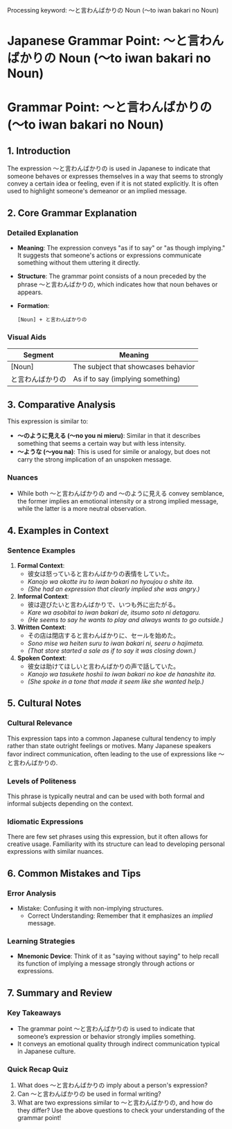 Processing keyword: ～と言わんばかりの Noun (～to iwan bakari no Noun)
# Japanese Grammar Point: ～と言わんばかりの Noun (～to iwan bakari no Noun)
# Grammar Point: ～と言わんばかりの (～to iwan bakari no Noun)
## 1. Introduction
The expression ～と言わんばかりの is used in Japanese to indicate that someone behaves or expresses themselves in a way that seems to strongly convey a certain idea or feeling, even if it is not stated explicitly. It is often used to highlight someone's demeanor or an implied message.
## 2. Core Grammar Explanation
### Detailed Explanation
- **Meaning**: The expression conveys "as if to say" or "as though implying." It suggests that someone's actions or expressions communicate something without them uttering it directly.
- **Structure**: The grammar point consists of a noun preceded by the phrase ～と言わんばかりの, which indicates how that noun behaves or appears.
- **Formation**:
  
  ```
  [Noun] + と言わんばかりの 
  ```
### Visual Aids
| Segment       | Meaning                          |
|---------------|----------------------------------|
| [Noun]       | The subject that showcases behavior |
| と言わんばかりの | As if to say (implying something)   |
## 3. Comparative Analysis
This expression is similar to:
- **～のように見える (～no you ni mieru)**: Similar in that it describes something that seems a certain way but with less intensity. 
- **～ような (～you na)**: This is used for simile or analogy, but does not carry the strong implication of an unspoken message.
### Nuances
- While both ～と言わんばかりの and ～のように見える convey semblance, the former implies an emotional intensity or a strong implied message, while the latter is a more neutral observation.
## 4. Examples in Context
### Sentence Examples
1. **Formal Context**: 
   - 彼女は怒っていると言わんばかりの表情をしていた。
   - *Kanojo wa okotte iru to iwan bakari no hyoujou o shite ita.*
   - *(She had an expression that clearly implied she was angry.)*
2. **Informal Context**: 
   - 彼は遊びたいと言わんばかりで、いつも外に出たがる。
   - *Kare wa asobitai to iwan bakari de, itsumo soto ni detagaru.*
   - *(He seems to say he wants to play and always wants to go outside.)*
3. **Written Context**: 
   - その店は閉店すると言わんばかりに、セールを始めた。
   - *Sono mise wa heiten suru to iwan bakari ni, seeru o hajimeta.*
   - *(That store started a sale as if to say it was closing down.)*
4. **Spoken Context**: 
   - 彼女は助けてほしいと言わんばかりの声で話していた。
   - *Kanojo wa tasukete hoshii to iwan bakari no koe de hanashite ita.*
   - *(She spoke in a tone that made it seem like she wanted help.)*
## 5. Cultural Notes
### Cultural Relevance
This expression taps into a common Japanese cultural tendency to imply rather than state outright feelings or motives. Many Japanese speakers favor indirect communication, often leading to the use of expressions like ～と言わんばかりの.
### Levels of Politeness
This phrase is typically neutral and can be used with both formal and informal subjects depending on the context.
### Idiomatic Expressions
There are few set phrases using this expression, but it often allows for creative usage. Familiarity with its structure can lead to developing personal expressions with similar nuances.
## 6. Common Mistakes and Tips
### Error Analysis
- Mistake: Confusing it with non-implying structures.
  - Correct Understanding: Remember that it emphasizes an *implied* message.
  
### Learning Strategies
- **Mnemonic Device**: Think of it as "saying without saying" to help recall its function of implying a message strongly through actions or expressions.
## 7. Summary and Review
### Key Takeaways
- The grammar point ～と言わんばかりの is used to indicate that someone’s expression or behavior strongly implies something.
- It conveys an emotional quality through indirect communication typical in Japanese culture.
### Quick Recap Quiz
1. What does ～と言わんばかりの imply about a person's expression?
2. Can ～と言わんばかりの be used in formal writing?
3. What are two expressions similar to ～と言わんばかりの, and how do they differ?
Use the above questions to check your understanding of the grammar point!

